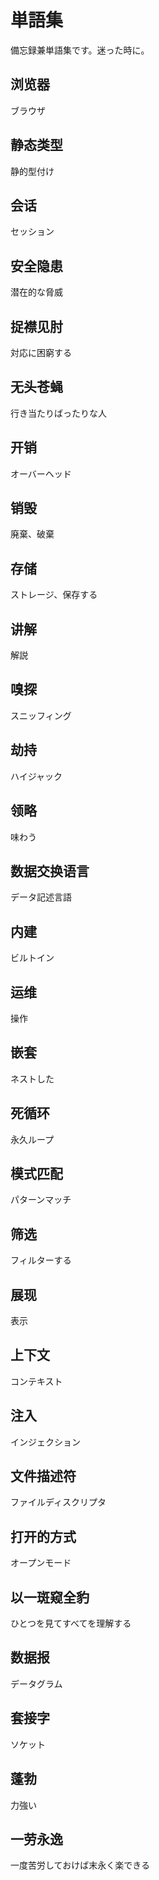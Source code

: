 # 単語集
備忘録兼単語集です。迷った時に。

## 浏览器
ブラウザ　

## 静态类型
静的型付け

## 会话
セッション

## 安全隐患
潜在的な脅威

## 捉襟见肘
対応に困窮する

## 无头苍蝇
行き当たりばったりな人

## 开销
オーバーヘッド

## 销毁
廃棄、破棄

## 存储
ストレージ、保存する

## 讲解
解説

## 嗅探
スニッフィング

## 劫持
ハイジャック

## 领略
味わう

## 数据交换语言
データ記述言語

## 内建
ビルトイン

## 运维
操作

## 嵌套
 ネストした

## 死循环
永久ループ

## 模式匹配
パターンマッチ

## 筛选
フィルターする

## 展现
表示

## 上下文
コンテキスト

## 注入
インジェクション

## 文件描述符
ファイルディスクリプタ

## 打开的方式
オープンモード

## 以一斑窥全豹
ひとつを見てすべてを理解する

## 数据报
データグラム

## 套接字
ソケット

## 蓬勃
力強い

## 一劳永逸
一度苦労しておけば末永く楽できる
